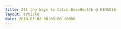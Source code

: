 ```yaml
---
title: All the Ways to Catch BaseHealth @ HIMSS18
layout: article
date: 2018-03-02 00:00:00 +0000
---
```

